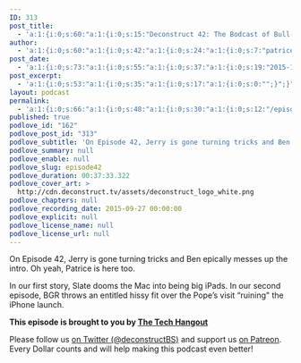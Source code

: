 ```yaml
---
ID: 313
post_title:
  - 'a:1:{i:0;s:60:"a:1:{i:0;s:15:"Deconstruct 42: The Bodcast of Bull-o-Shit";}";}'
author:
  - 'a:1:{i:0;s:60:"a:1:{i:0;s:42:"a:1:{i:0;s:24:"a:1:{i:0;s:7:"patrice";}";}";}";}'
post_date:
  - 'a:1:{i:0;s:73:"a:1:{i:0;s:55:"a:1:{i:0;s:37:"a:1:{i:0;s:19:"2015-11-07 10:20:52";}";}";}";}'
post_excerpt:
  - 'a:1:{i:0;s:53:"a:1:{i:0;s:35:"a:1:{i:0;s:17:"a:1:{i:0;s:0:"";}";}";}";}'
layout: podcast
permalink:
  - 'a:1:{i:0;s:66:"a:1:{i:0;s:48:"a:1:{i:0;s:30:"a:1:{i:0;s:12:"/episode/42/";}";}";}";}'
published: true
podlove_id: "162"
podlove_post_id: "313"
podlove_subtitle: 'On Episode 42, Jerry is gone turning tricks and Ben epically messes up the intro.  Oh yeah, Patrice is here too.'
podlove_summary: null
podlove_enable: null
podlove_slug: episode42
podlove_duration: 00:37:33.322
podlove_cover_art: >
  http://cdn.deconstruct.tv/assets/deconstruct_logo_white.png
podlove_chapters: null
podlove_recording_date: 2015-09-27 00:00:00
podlove_explicit: null
podlove_license_name: null
podlove_license_url: null
---
```

<p>On Episode 42, Jerry is gone turning tricks and Ben epically messes up the intro.  Oh yeah, Patrice is here too.</p>
<p>In our first story, Slate dooms the Mac into being big iPads.  In our second episode, BGR throws an entitled hissy fit over the Pope’s visit “ruining" the iPhone launch.</p>
<p><strong>This episode is brought to you by <a href="http://thetechhangout.com">The Tech Hangout</a></strong>
</p>
<p>
Please follow us <a href="http://twitter.com/deconstructBS">on Twitter (@deconstructBS)</a> and support us <a href="http://patreon.com/deconstruct">on Patreon</a>. Every Dollar counts and will help making this podcast even better!
</p>